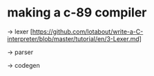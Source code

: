 # making a c-89 compiler

-> lexer  [https://github.com/lotabout/write-a-C-interpreter/blob/master/tutorial/en/3-Lexer.md]

-> parser

-> codegen
